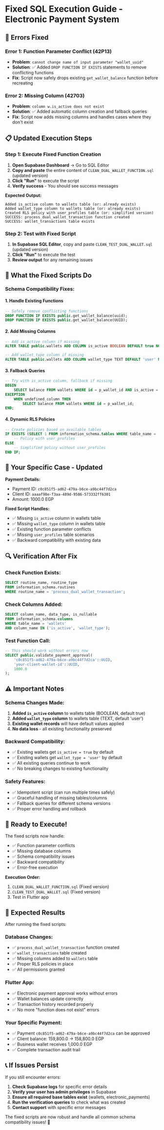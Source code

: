 # Fixed SQL Execution Guide - Electronic Payment System

## 🚨 **Errors Fixed**

### **Error 1: Function Parameter Conflict (42P13)**
- **Problem**: `cannot change name of input parameter "wallet_uuid"`
- **Solution**: ✅ Added `DROP FUNCTION IF EXISTS` statements to remove conflicting functions
- **Fix**: Script now safely drops existing `get_wallet_balance` function before recreating

### **Error 2: Missing Column (42703)**
- **Problem**: `column w.is_active does not exist`
- **Solution**: ✅ Added automatic column creation and fallback queries
- **Fix**: Script now adds missing columns and handles cases where they don't exist

## 📋 **Updated Execution Steps**

### **Step 1: Execute Fixed Function Creation**

1. **Open Supabase Dashboard** → Go to SQL Editor
2. **Copy and paste** the entire content of `CLEAN_DUAL_WALLET_FUNCTION.sql` (updated version)
3. **Click "Run"** to execute the script
4. **Verify success** - You should see success messages

**Expected Output:**
```
Added is_active column to wallets table (or: already exists)
Added wallet_type column to wallets table (or: already exists)
Created RLS policy with user_profiles table (or: simplified version)
SUCCESS: process_dual_wallet_transaction function created
SUCCESS: wallet_transactions table exists
```

### **Step 2: Test with Fixed Script**

1. **In Supabase SQL Editor**, copy and paste `CLEAN_TEST_DUAL_WALLET.sql` (updated version)
2. **Click "Run"** to execute the test
3. **Review output** for any remaining issues

## 🔧 **What the Fixed Scripts Do**

### **Schema Compatibility Fixes:**

#### **1. Handle Existing Functions**
```sql
-- Safely remove conflicting functions
DROP FUNCTION IF EXISTS public.get_wallet_balance(uuid);
DROP FUNCTION IF EXISTS public.get_wallet_balance(UUID);
```

#### **2. Add Missing Columns**
```sql
-- Add is_active column if missing
ALTER TABLE public.wallets ADD COLUMN is_active BOOLEAN DEFAULT true NOT NULL;

-- Add wallet_type column if missing  
ALTER TABLE public.wallets ADD COLUMN wallet_type TEXT DEFAULT 'user' NOT NULL;
```

#### **3. Fallback Queries**
```sql
-- Try with is_active column, fallback if missing
BEGIN
    SELECT balance FROM wallets WHERE id = p_wallet_id AND is_active = true;
EXCEPTION
    WHEN undefined_column THEN
        SELECT balance FROM wallets WHERE id = p_wallet_id;
END;
```

#### **4. Dynamic RLS Policies**
```sql
-- Create policies based on available tables
IF EXISTS (SELECT 1 FROM information_schema.tables WHERE table_name = 'user_profiles') THEN
    -- Policy with user_profiles
ELSE
    -- Simplified policy without user_profiles
END IF;
```

## 🎯 **Your Specific Case - Updated**

**Payment Details:**
- Payment ID: `c0c851f5-ad62-479a-b6ce-a9bc44f7d2ca`
- Client ID: `aaaaf98e-f3aa-489d-9586-573332ff6301`
- Amount: 1000.0 EGP

**Fixed Script Handles:**
- ✅ Missing `is_active` column in wallets table
- ✅ Missing `wallet_type` column in wallets table
- ✅ Existing function parameter conflicts
- ✅ Missing `user_profiles` table scenarios
- ✅ Backward compatibility with existing data

## 🔍 **Verification After Fix**

### **Check Function Exists:**
```sql
SELECT routine_name, routine_type 
FROM information_schema.routines 
WHERE routine_name = 'process_dual_wallet_transaction';
```

### **Check Columns Added:**
```sql
SELECT column_name, data_type, is_nullable 
FROM information_schema.columns 
WHERE table_name = 'wallets' 
AND column_name IN ('is_active', 'wallet_type');
```

### **Test Function Call:**
```sql
-- This should work without errors now
SELECT public.validate_payment_approval(
    'c0c851f5-ad62-479a-b6ce-a9bc44f7d2ca'::UUID,
    'your-client-wallet-id'::UUID,
    1000.0
);
```

## ⚠️ **Important Notes**

### **Schema Changes Made:**
1. **Added `is_active` column** to wallets table (BOOLEAN, default true)
2. **Added `wallet_type` column** to wallets table (TEXT, default 'user')
3. **Existing wallet records** will have default values applied
4. **No data loss** - all existing functionality preserved

### **Backward Compatibility:**
- ✅ Existing wallets get `is_active = true` by default
- ✅ Existing wallets get `wallet_type = 'user'` by default
- ✅ All existing queries continue to work
- ✅ No breaking changes to existing functionality

### **Safety Features:**
- ✅ Idempotent script (can run multiple times safely)
- ✅ Graceful handling of missing tables/columns
- ✅ Fallback queries for different schema versions
- ✅ Proper error handling and rollback

## 🚀 **Ready to Execute!**

The fixed scripts now handle:
- ✅ Function parameter conflicts
- ✅ Missing database columns
- ✅ Schema compatibility issues
- ✅ Backward compatibility
- ✅ Error-free execution

**Execution Order:**
1. `CLEAN_DUAL_WALLET_FUNCTION.sql` (Fixed version)
2. `CLEAN_TEST_DUAL_WALLET.sql` (Fixed version)
3. Test in Flutter app

## 🎉 **Expected Results**

After running the fixed scripts:

### **Database Changes:**
- ✅ `process_dual_wallet_transaction` function created
- ✅ `wallet_transactions` table created
- ✅ Missing columns added to `wallets` table
- ✅ Proper RLS policies in place
- ✅ All permissions granted

### **Flutter App:**
- ✅ Electronic payment approval works without errors
- ✅ Wallet balances update correctly
- ✅ Transaction history recorded properly
- ✅ No more "function does not exist" errors

### **Your Specific Payment:**
- ✅ Payment `c0c851f5-ad62-479a-b6ce-a9bc44f7d2ca` can be approved
- ✅ Client balance: 159,800.0 → 158,800.0 EGP
- ✅ Business wallet receives 1,000.0 EGP
- ✅ Complete transaction audit trail

## 📞 **If Issues Persist**

If you still encounter errors:

1. **Check Supabase logs** for specific error details
2. **Verify your user has admin privileges** in Supabase
3. **Ensure all required base tables exist** (wallets, electronic_payments)
4. **Run the verification queries** to check what was created
5. **Contact support** with specific error messages

The fixed scripts are now robust and handle all common schema compatibility issues! 🎯

